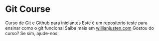 # Git Course
Curso de Git e Github para iniciantes
Este é um repositorio teste para ensinar como o git funcional
Saiba mais em [willianjusten.com](http://willinjusten.com.br)
Gostou do curso?
Se sim, ajude-nos
